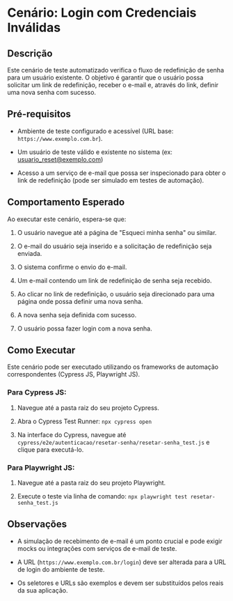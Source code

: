 # Cenário: Login com Credenciais Inválidas

## Descrição

Este cenário de teste automatizado verifica o fluxo de redefinição de senha para um usuário existente. O objetivo é garantir que o usuário possa solicitar um link de redefinição, receber o e-mail e, através do link, definir uma nova senha com sucesso.

## Pré-requisitos

* Ambiente de teste configurado e acessível (URL base: `https://www.exemplo.com.br`).

* Um usuário de teste válido e existente no sistema (ex: usuario_reset@exemplo.com)

* Acesso a um serviço de e-mail que possa ser inspecionado para obter o link de redefinição (pode ser simulado em testes de automação).


## Comportamento Esperado

Ao executar este cenário, espera-se que:

1. O usuário navegue até a página de "Esqueci minha senha" ou similar.

2. O e-mail do usuário seja inserido e a solicitação de redefinição seja enviada.

3. O sistema confirme o envio do e-mail.

4. Um e-mail contendo um link de redefinição de senha seja recebido.

5. Ao clicar no link de redefinição, o usuário seja direcionado para uma página onde possa definir uma nova senha.

6. A nova senha seja definida com sucesso.

7. O usuário possa fazer login com a nova senha.

## Como Executar

Este cenário pode ser executado utilizando os frameworks de automação correspondentes (Cypress JS, Playwright JS).

### Para Cypress JS:

1. Navegue até a pasta raiz do seu projeto Cypress.

2. Abra o Cypress Test Runner: `npx cypress open`

3. Na interface do Cypress, navegue até `cypress/e2e/autenticacao/resetar-senha/resetar-senha_test.js` e clique para executá-lo.

### Para Playwright JS:

1. Navegue até a pasta raiz do seu projeto Playwright.

2. Execute o teste via linha de comando: `npx playwright test resetar-senha_test.js`

## Observações

* A simulação de recebimento de e-mail é um ponto crucial e pode exigir mocks ou integrações com serviços de e-mail de teste.

* A URL (`https://www.exemplo.com.br/login`) deve ser alterada para a URL de login do ambiente de teste.

* Os seletores e URLs são exemplos e devem ser substituídos pelos reais da sua aplicação.